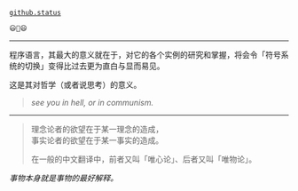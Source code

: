 [`github.status`](https://githubstatus.com/)

~~~~ postscript
😃🤔😄
~~~~

----


程序语言，其最大的意义就在于，对它的各个实例的研究和掌握，将会令「符号系统的切换」变得比过去更为直白与显而易见。

这是其对哲学（或者说思考）的意义。

> *see you in hell, or in communism.*

------

> 理念论者的欲望在于某一理念的造成，  
> 事实论者的欲望在于某一事实的造成。
> 
> 在一般的中文翻译中，前者又叫「唯心论」、后者又叫「唯物论」。
> 

*事物本身就是事物的最好解释。*
